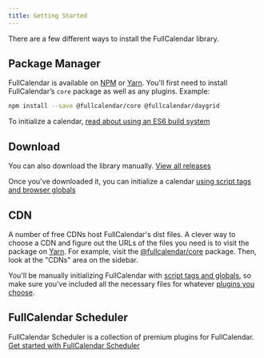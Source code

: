 ```yaml
---
title: Getting Started
---
```


There are a few different ways to install the FullCalendar library.


## Package Manager

FullCalendar is available on [NPM](https://www.npmjs.com/) or [Yarn](https://yarnpkg.com/). You'll first need to install FullCalendar’s `core` package as well as any plugins. Example:

```sh
npm install --save @fullcalendar/core @fullcalendar/daygrid
```

To initialize a calendar, <a href='initialize-es6' class='more-link'>read about using an ES6 build system</a>


## Download

You can also download the library manually. <a href='{{ site.fullcalendar_repo }}/releases' class='more-link'>View all releases</a>

Once you've downloaded it, you can initialize a calendar <a href='initialize-globals' class='more-link'>using script tags and browser globals</a>



## CDN

A number of free CDNs host FullCalendar's dist files. A clever way to choose a CDN and figure out the URLs of the files you need is to visit the package on [Yarn](https://yarnpkg.com/). For example, visit the [@fullcalendar/core](https://yarnpkg.com/en/package/@fullcalendar/core) package. Then, look at the "CDNs" area on the sidebar.

You'll be manually initializing FullCalendar with [script tags and globals](initialize-globals), so make sure you've included all the necessary files for whatever [plugins you choose](plugin-index).


## FullCalendar Scheduler

FullCalendar Scheduler is a collection of premium plugins for FullCalendar.
<a href='premium' class='more-link'>Get started with FullCalendar Scheduler</a>
